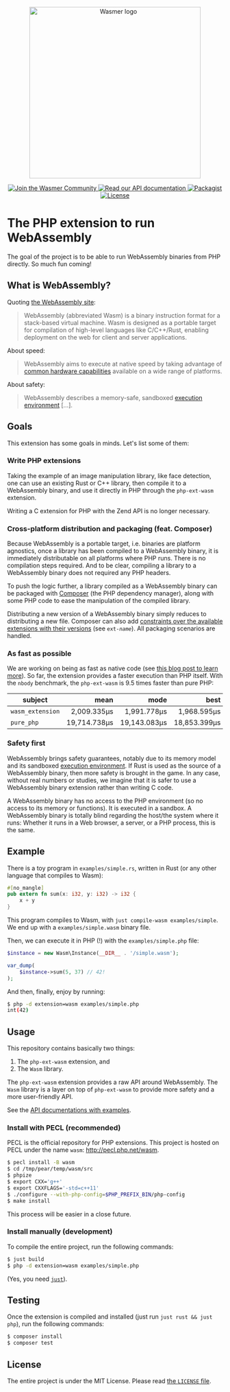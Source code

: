 <p align="center">
  <a href="https://wasmer.io" target="_blank" rel="noopener noreferrer">
    <img width="400" src="https://raw.githubusercontent.com/wasmerio/wasmer/master/logo.png" alt="Wasmer logo">
  </a>
</p>

<p align="center">
  <a href="https://spectrum.chat/wasmer">
    <img src="https://withspectrum.github.io/badge/badge.svg" alt="Join the Wasmer Community">
  </a>
  <a href="https://wasmerio.github.io/php-ext-wasm/wasm/">
    <img src="https://img.shields.io/badge/documentation-API-ff0066.svg" alt="Read our API documentation">
  </a>
  <a href="https://packagist.org/packages/php-wasm/php-wasm">
      <img src="https://img.shields.io/packagist/dt/php-wasm/php-wasm.svg" alt="Packagist" />
  </a>
  <a href="https://github.com/wasmerio/wasmer/blob/master/LICENSE">
    <img src="https://img.shields.io/github/license/wasmerio/wasmer.svg" alt="License">
  </a>
</p>

# The PHP extension to run WebAssembly

The goal of the project is to be able to run WebAssembly binaries from
PHP directly. So much fun coming!

## What is WebAssembly?

Quoting [the WebAssembly site](https://webassembly.org/):

> WebAssembly (abbreviated Wasm) is a binary instruction format for a
> stack-based virtual machine. Wasm is designed as a portable target
> for compilation of high-level languages like C/C++/Rust, enabling
> deployment on the web for client and server applications.

About speed:

> WebAssembly aims to execute at native speed by taking advantage of
> [common hardware
> capabilities](https://webassembly.org/docs/portability/#assumptions-for-efficient-execution)
> available on a wide range of platforms.

About safety:

> WebAssembly describes a memory-safe, sandboxed [execution
> environment](https://webassembly.org/docs/semantics/#linear-memory) […].

## Goals

This extension has some goals in minds. Let's list some of them:

### Write PHP extensions

Taking the example of an image manipulation library, like face
detection, one can use an existing Rust or C++ library, then compile
it to a WebAssembly binary, and use it directly in PHP through the
`php-ext-wasm` extension.

Writing a C extension for PHP with the Zend API is no longer necessary.

### Cross-platform distribution and packaging (feat. Composer)

Because WebAssembly is a portable target, i.e. binaries are platform
agnostics, once a library has been compiled to a WebAssembly binary,
it is immediately distributable on all platforms where PHP runs. There
is no compilation steps required. And to be clear, compiling a library
to a WebAssembly binary does not required any PHP headers.

To push the logic further, a library compiled as a WebAssembly binary
can be packaged with [Composer](https://getcomposer.org/) (the PHP
dependency manager), along with some PHP code to ease the manipulation
of the compiled library.

Distributing a new version of a WebAssembly binary simply reduces to
distributing a new file. Composer can also add [constraints over the
available extensions with their
versions](https://getcomposer.org/doc/04-schema.md#package-links) (see
<code>ext-<em>name</em></code>). All packaging scenarios are handled.

### As fast as possible

We are working on being as fast as native code (see [this blog post to
learn more][wasmi-to-wasmer]). So far, the extension provides a faster
execution than PHP itself. With the `nbody` benchmark, the
`php-ext-wasm` is 9.5 times faster than pure PHP:

| subject | mean | mode | best | rstdev |
|--|-:|-:|-:|-:|
| `wasm_extension` | 2,009.335μs | 1,991.778μs | 1,968.595μs | 2.17% |
| `pure_php` | 19,714.738μs | 19,143.083μs | 18,853.399μs | 3.58% |


[wasmi-to-wasmer]: https://medium.com/wasmer/php-ext-wasm-migrating-from-wasmi-to-wasmer-4d1014f41c88

### Safety first

WebAssembly brings safety guarantees, notably due to its memory model
and its sandboxed [execution
environment](https://webassembly.org/docs/semantics/#linear-memory). If
Rust is used as the source of a WebAssembly binary, then more safety
is brought in the game. In any case, without real numbers or studies,
we imagine that it is safer to use a WebAssembly binary extension
rather than writing C code.

A WebAssembly binary has no access to the PHP environment (so no
access to its memory or functions). It is executed in a sandbox. A
WebAssembly binary is totally blind regarding the host/the system
where it runs: Whether it runs in a Web browser, a server, or a PHP
process, this is the same.

## Example

There is a toy program in `examples/simple.rs`, written in Rust
(or any other language that compiles to Wasm):

```rust
#[no_mangle]
pub extern fn sum(x: i32, y: i32) -> i32 {
    x + y
}
```

This program compiles to Wasm, with `just compile-wasm
examples/simple`. We end up with a `examples/simple.wasm` binary file.

Then, we can execute it in PHP (!) with the `examples/simple.php` file:

```php
$instance = new Wasm\Instance(__DIR__ . '/simple.wasm');

var_dump(
    $instance->sum(5, 37) // 42!
);
```

And then, finally, enjoy by running:

```sh
$ php -d extension=wasm examples/simple.php
int(42)
```

## Usage

This repository contains basically two things:

1. The `php-ext-wasm` extension, and
2. The `Wasm` library.
  
The `php-ext-wasm` extension provides a raw API around
WebAssembly. The `Wasm` library is a layer on top of `php-ext-wasm` to
provide more safety and a more user-friendly API.

See the [API documentations with examples](https://wasmerio.github.io/php-ext-wasm/wasm/).

### Install with PECL (recommended)

PECL is the official repository for PHP extensions. This project is
hosted on PECL under the name `wasm`: http://pecl.php.net/wasm.

```sh
$ pecl install -B wasm
$ cd /tmp/pear/temp/wasm/src
$ phpize
$ export CXX='g++'
$ export CXXFLAGS='-std=c++11'
$ ./configure --with-php-config=$PHP_PREFIX_BIN/php-config
$ make install
```

This process will be easier in a close future.

### Install manually (development)

To compile the entire project, run the following commands:

```sh
$ just build
$ php -d extension=wasm examples/simple.php
```

(Yes, you need [`just`](https://github.com/casey/just/)).

## Testing

Once the extension is compiled and installed (just run `just rust && just php`), run the following commands:

```sh
$ composer install
$ composer test
```

## License

The entire project is under the MIT License. Please read [the
`LICENSE`
file](https://github.com/wasmerio/wasmer/blob/master/LICENSE).
